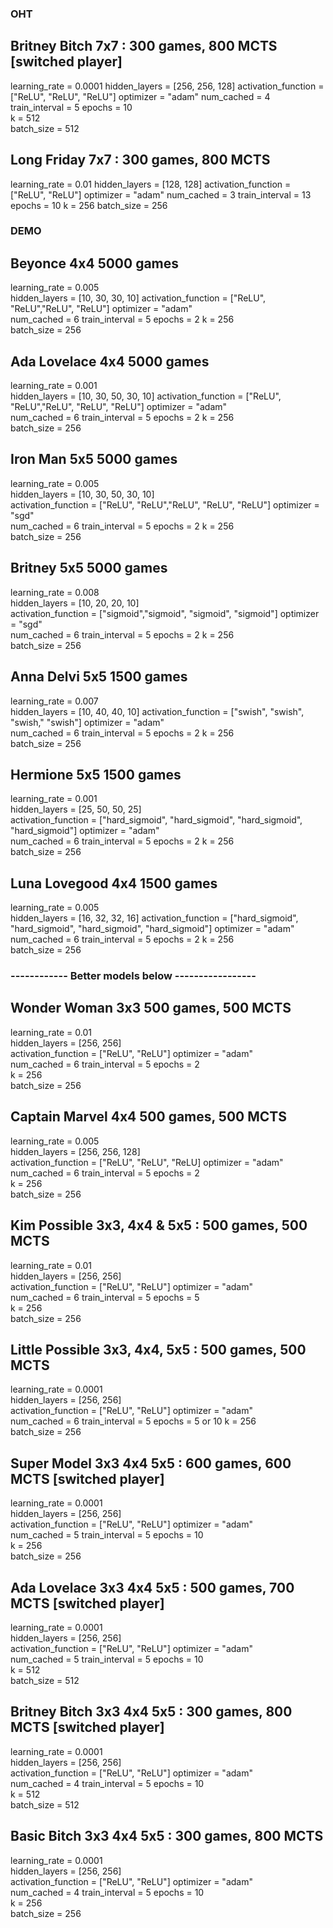 ### OHT

## Britney Bitch 7x7 : 300 games, 800 MCTS [switched player]

learning_rate = 0.0001 hidden_layers = [256, 256, 128]
activation_function = ["ReLU", "ReLU", "ReLU"]
optimizer = "adam"
num_cached = 4 train_interval = 5 epochs = 10  
k = 512     
batch_size = 512

## Long Friday 7x7 : 300 games, 800 MCTS

learning_rate = 0.01 hidden_layers = [128, 128]
activation_function = ["ReLU", "ReLU"]
optimizer = "adam"
num_cached = 3 train_interval = 13 epochs = 10 k = 256 batch_size = 256

### DEMO

## Beyonce 4x4 5000 games

learning_rate = 0.005          
hidden_layers = [10, 30, 30, 10]
activation_function = ["ReLU", "ReLU","ReLU", "ReLU"]
optimizer = "adam"  
num_cached = 6 train_interval = 5 epochs = 2 k = 256   
batch_size = 256

## Ada Lovelace 4x4 5000 games

learning_rate = 0.001          
hidden_layers = [10, 30, 50, 30, 10]
activation_function = ["ReLU", "ReLU","ReLU", "ReLU", "ReLU"]
optimizer = "adam"  
num_cached = 6 train_interval = 5 epochs = 2 k = 256   
batch_size = 256

## Iron Man 5x5 5000 games

learning_rate = 0.005       
hidden_layers = [10, 30, 50, 30, 10]  
activation_function = ["ReLU", "ReLU","ReLU", "ReLU", "ReLU"]
optimizer = "sgd"  
num_cached = 6 train_interval = 5 epochs = 2 k = 256     
batch_size = 256

## Britney 5x5 5000 games

learning_rate = 0.008       
hidden_layers = [10, 20, 20, 10]  
activation_function = ["sigmoid","sigmoid", "sigmoid", "sigmoid"]
optimizer = "sgd"  
num_cached = 6 train_interval = 5 epochs = 2 k = 256     
batch_size = 256

## Anna Delvi 5x5 1500 games

learning_rate = 0.007          
hidden_layers = [10, 40, 40, 10]
activation_function = ["swish", "swish", "swish," "swish"]
optimizer = "adam"  
num_cached = 6 train_interval = 5 epochs = 2 k = 256     
batch_size = 256

## Hermione 5x5 1500 games

learning_rate = 0.001  
hidden_layers = [25, 50, 50, 25]  
activation_function = ["hard_sigmoid", "hard_sigmoid", "hard_sigmoid", "hard_sigmoid"]
optimizer = "adam"  
num_cached = 6 train_interval = 5 epochs = 2 k = 256     
batch_size = 256

## Luna Lovegood 4x4 1500 games

learning_rate = 0.005        
hidden_layers = [16, 32, 32, 16]
activation_function = ["hard_sigmoid", "hard_sigmoid", "hard_sigmoid", "hard_sigmoid"]
optimizer = "adam"  
num_cached = 6 train_interval = 5 epochs = 2 k = 256     
batch_size = 256

### ------------ Better models below -----------------

## Wonder Woman 3x3 500 games, 500 MCTS

learning_rate = 0.01         
hidden_layers = [256, 256]  
activation_function = ["ReLU", "ReLU"]
optimizer = "adam"  
num_cached = 6 train_interval = 5 epochs = 2  
k = 256    
batch_size = 256

## Captain Marvel 4x4 500 games, 500 MCTS

learning_rate = 0.005         
hidden_layers = [256, 256, 128]  
activation_function = ["ReLU", "ReLU", "ReLU]
optimizer = "adam"  
num_cached = 6 train_interval = 5 epochs = 2  
k = 256    
batch_size = 256

## Kim Possible 3x3, 4x4 & 5x5 : 500 games, 500 MCTS

learning_rate = 0.01         
hidden_layers = [256, 256]  
activation_function = ["ReLU", "ReLU"]
optimizer = "adam"  
num_cached = 6 train_interval = 5 epochs = 5  
k = 256    
batch_size = 256

## Little Possible 3x3, 4x4, 5x5 : 500 games, 500 MCTS

learning_rate = 0.0001         
hidden_layers = [256, 256]  
activation_function = ["ReLU", "ReLU"]
optimizer = "adam"  
num_cached = 6 train_interval = 5 epochs = 5 or 10 k = 256    
batch_size = 256

## Super Model 3x3 4x4 5x5 : 600 games, 600 MCTS [switched player]

learning_rate = 0.0001          
hidden_layers = [256, 256]  
activation_function = ["ReLU", "ReLU"]
optimizer = "adam"  
num_cached = 5 train_interval = 5 epochs = 10  
k = 256     
batch_size = 256

## Ada Lovelace 3x3 4x4 5x5 : 500 games, 700 MCTS [switched player]

learning_rate = 0.0001          
hidden_layers = [256, 256]  
activation_function = ["ReLU", "ReLU"]
optimizer = "adam"  
num_cached = 5 train_interval = 5 epochs = 10  
k = 512     
batch_size = 512

## Britney Bitch 3x3 4x4 5x5 : 300 games, 800 MCTS [switched player]

learning_rate = 0.0001          
hidden_layers = [256, 256]  
activation_function = ["ReLU", "ReLU"]
optimizer = "adam"  
num_cached = 4 train_interval = 5 epochs = 10  
k = 512     
batch_size = 512

## Basic Bitch 3x3 4x4 5x5 : 300 games, 800 MCTS

learning_rate = 0.0001          
hidden_layers = [256, 256]  
activation_function = ["ReLU", "ReLU"]
optimizer = "adam"  
num_cached = 4 train_interval = 5 epochs = 10  
k = 256     
batch_size = 256  

